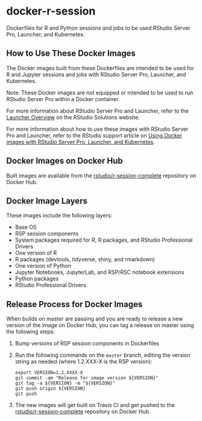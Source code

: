 # docker-r-session
Dockerfiles for R and Python sessions and jobs to be used RStudio Server Pro,
Launcher, and Kubernetes.

## How to Use These Docker Images

The Docker images built from these Dockerfiles are intended to be used for R and
Jupyter sessions and jobs with RStudio Server Pro, Launcher, and Kubernetes.

Note: These Docker images are not equipped or intended to be used to run RStudio
Server Pro within a Docker container.

For more information about RStudio Server Pro and Launcher, refer to the
[Launcher Overview](https://solutions.rstudio.com/launcher/overview/) on the
RStudio Solutions website.

For more information about how to use these images with RStudio Server Pro and
Launcher, refer to the RStudio support article on [Using Docker images with
RStudio Server Pro, Launcher, and
Kubernetes](https://support.rstudio.com/hc/en-us/articles/360019253393-Using-Docker-images-with-RStudio-Server-Pro-Launcher-and-Kubernetes).

## Docker Images on Docker Hub

Built images are available from the
[rstudio/r-session-complete](https://hub.docker.com/r/rstudio/r-session-complete)
repository on Docker Hub.

## Docker Image Layers

These images include the following layers:

* Base OS
* RSP session components
* System packages required for R, R packages, and RStudio Professional Drivers
* One version of R
* R packages (devtools, tidyverse, shiny, and rmarkdown)
* One version of Python
* Jupyter Notebooks, JupyterLab, and RSP/RSC notebook extensions
* Python packages
* RStudio Professional Drivers

## Release Process for Docker Images

When builds on master are passing and you are ready to release a new version of
the image on Docker Hub, you can tag a release on master using the following
steps:

1. Bump versions of RSP session components in Dockerfiles
2. Run the following commands on the `master` branch, editing the version string
   as needed (where 1.2.XXX-X is the RSP version):

   ```
   export VERSION=1.2.XXXX-X
   git commit -am "Release for image version ${VERSION}"
   git tag -a ${VERSION} -m "${VERSION}"
   git push origin ${VERSION}
   git push
   ```

3. The new images will get built on Travis CI and get pushed to the
   [rstudio/r-session-complete](https://hub.docker.com/r/rstudio/r-session-complete)
   repository on Docker Hub.

